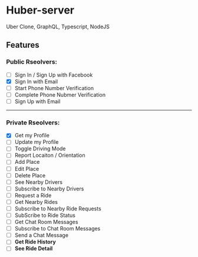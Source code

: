 # Huber-server

Uber Clone, GraphQL, Typescript, NodeJS

## Features

### Public Rseolvers:

- [ ] Sign In / Sign Up with Facebook
- [x] Sign In with Email
- [ ] Start Phone Number Verification
- [ ] Complete Phone Nubmer Verification
- [ ] Sign Up with Email

---

### Private Rseolvers:
- [x] Get my Profile
- [ ] Update my Profile
- [ ] Toggle Driving Mode
- [ ] Report Locaiton / Orientation
- [ ] Add Place
- [ ] Edit Place
- [ ] Delete Place
- [ ] See Nearby Drivers
- [ ] Subscribe to Nearby Drivers
- [ ] Request a Ride
- [ ] Get Nearby Rides
- [ ] Subscribe to Nearby Ride Requests
- [ ] SubScribe to Ride Status
- [ ] Get Chat Room Messages
- [ ] Subscribe to Chat Room Messages
- [ ] Send a Chat Message
- [ ] **Get Ride History**
- [ ] **See Ride Detail**